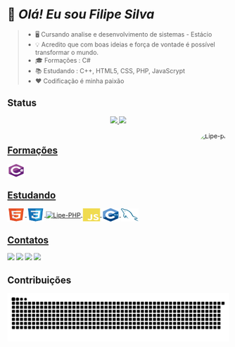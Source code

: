 <h1>👋 <i>Olá! Eu sou Filipe Silva</i></h1>

> - 🖥️ Cursando analise e desenvolvimento de sistemas - Estácio
> - 💡 Acredito que com boas ideias e força de vontade é possível transformar o mundo.
> - 🎓 Formações : C#
> - 📚 Estudando : C++, HTML5, CSS, PHP, JavaScrypt
> - ❤️ Codificação é minha paixão

<h2>Status</h2>
<div align="center">
  <a href="https://github.com/filipe-csilva">
  <img height="180em" src="https://github-readme-stats.vercel.app/api?username=filipe-csilva&show_icons=true&theme=dark&include_all_commits=true&count_private=true"/>  
  <img height="180em" src="https://github-readme-stats.vercel.app/api/top-langs/?username=filipe-csilva&layout=compact&langs_count=7&theme=dark"/>
</div>
<br>
 <img align="right" alt="Lipe-pic" height="150" style="border-radius:50px;" src="https://cdn.discordapp.com/attachments/769394667531534386/1078083434158772294/hero_12_img.png?width=676&height=676"><!--https://cdn.discordapp.com/attachments/432013031606583306/1018724347722076170/8083256.png-->
  <h2>Formações</h2>
  <img align="center" alt="Lipe-Csharp" height="30" width="40" src="https://raw.githubusercontent.com/devicons/devicon/master/icons/csharp/csharp-original.svg">
  <h2>Estudando</h2>
<div style="display: inline_block"><!--<br>-->
  <!--<img align="center" alt="Rafa-Ts" height="30" width="40" src="https://raw.githubusercontent.com/devicons/devicon/master/icons/typescript/typescript-plain.svg">-->
  <!--<img align="center" alt="Lipe-React" height="30" width="40" src="https://raw.githubusercontent.com/devicons/devicon/master/icons/react/react-original.svg">-->
  <img align="center" alt="Lipe-HTML" height="30" width="40" src="https://raw.githubusercontent.com/devicons/devicon/master/icons/html5/html5-original.svg">
  <img align="center" alt="Lipe-CSS" height="30" width="40" src="https://raw.githubusercontent.com/devicons/devicon/master/icons/css3/css3-original.svg">
  <img align="center" alt="Lipe-PHP" height="35" width="35" src="https://cdn.discordapp.com/attachments/432013031606583306/1018675277108363284/com_94184.ico" />
  <img align="center" alt="Lipe-Js" height="30" width="40" src="https://raw.githubusercontent.com/devicons/devicon/master/icons/javascript/javascript-plain.svg">
  <!--<img align="center" alt="Lipe-Python" height="30" width="40" src="https://raw.githubusercontent.com/devicons/devicon/master/icons/python/python-original.svg">-->
  <img align="center" alt="Lipe-Csharp" height="30" width="40" src="https://raw.githubusercontent.com/devicons/devicon/master/icons/cplusplus/cplusplus-original.svg">
  <img align="center" alt="Lipe-Csharp" height="30" width="40" src="https://raw.githubusercontent.com/devicons/devicon/master/icons/mysql/mysql-original.svg">
</div>
<div> 
  <h2>Contatos</h2>
  <!-- <a href="https://www.youtube.com/channel/UC_-uuuZbY0AAt9CViNzvc-Q" target="_blank"><img src="https://img.shields.io/badge/YouTube-FF0000?style=for-the-badge&logo=youtube&logoColor=white" target="_blank"></a>-->
  <a href="https://instagram.com/filipeleasing/" target="_blank"><img src="https://img.shields.io/badge/-Instagram-%23E4405F?style=for-the-badge&logo=instagram&logoColor=white" target="_blank"></a>
 	<!--<a href="https://www.twitch.tv/rafaballerinii" target="_blank"><img src="https://img.shields.io/badge/Twitch-9146FF?style=for-the-badge&logo=twitch&logoColor=white" target="_blank"></a>-->
 <a href="https://discord.gg/FXjhvbCcrQ" target="_blank"><img src="https://img.shields.io/badge/Discord-7289DA?style=for-the-badge&logo=discord&logoColor=white" target="_blank"></a>
  <a href = "mailto:filipepaulocs@gmail.com"><img src="https://img.shields.io/badge/-Gmail-%23333?style=for-the-badge&logo=gmail&logoColor=white" target="_blank"></a>
  <a href="https://www.linkedin.com/in/filipepaulocs" target="_blank"><img src="https://img.shields.io/badge/-LinkedIn-%230077B5?style=for-the-badge&logo=linkedin&logoColor=white" target="_blank"></a> 
 
 <h2>Contribuições</h2>
  
  ![Snake animation](https://github.com/filipeleasing/filipeleasing/blob/output/github-contribution-grid-snake.svg)
 
</div>

